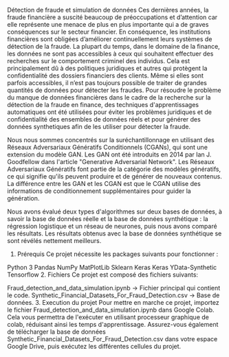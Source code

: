 Détection de fraude et simulation de données
Ces dernières années, la fraude financière a suscité beaucoup de préoccupations et d’attention car elle représente une menace de plus en plus importante qui a de graves conséquences sur le secteur financier. En conséquence, les institutions financières sont obligées d’améliorer continuellement leurs systèmes de détection de la fraude. La plupart du temps, dans le domaine de la finance, les données ne sont pas accessibles à ceux qui souhaitent effectuer des recherches sur le comportement criminel des individus. Cela est principalement dû à des politiques juridiques et autres qui protègent la confidentialité des dossiers financiers des clients. Même si elles sont parfois accessibles, il n’est pas toujours possible de traiter de grandes quantités de données pour détecter les fraudes. Pour résoudre le problème du manque de données financières dans le cadre de la recherche sur la détection de la fraude en finance, des techniques d'apprentissages automatiques ont été utilisées pour éviter les problèmes juridiques et de confidentialité des ensembles de données réels et pour générer des données synthetiques afin de les utiliser pour détecter la fraude.

Nous nous sommes concentrés sur la suréchantillonnage en utilisant des Réseaux Adversariaux Génératifs Conditionnels (CGANs), qui sont une extension du modèle GAN. Les GAN ont été introduits en 2014 par Ian J. Goodfellow dans l'article "Generative Adversarial Network". Les Réseaux Adversariaux Génératifs font partie de la catégorie des modèles génératifs, ce qui signifie qu'ils peuvent produire et de générer de nouveaux contenus. La différence entre les GAN et les CGAN est que le CGAN utilise des informations de conditionnement supplémentaires pour guider la génération.

Nous avons évalué deux types d'algorithmes sur deux bases de données, à savoir la base de données réelle et la base de données synthétique : la régression logistique et un réseau de neurones, puis nous avons comparé les résultats. Les résultats obtenus avec la base de données synthétique se sont révélés nettement meilleurs.

1. Prérequis
Ce projet nécessite les packages suivants pour fonctionner :

Python 3
Pandas
NumPy
MatPlotLib
Sklearn
Keras
Keras
YData-Synthetic
Tensorflow
2. Fichiers
Ce projet est composé des fichiers suivants:

Fraud_detection_and_data_simulation.ipynb -> Fichier principal qui contient le code.
Synthetic_Financial_Datasets_For_Fraud_Detection.csv -> Base de données.
3. Execution du projet
Pour mettre en marche ce projet, importez le fichier Fraud_detection_and_data_simulation.ipynb dans Google Colab. Cela vous permettra de l'exécuter en utilisant processeur graphique de colab, réduisant ainsi les temps d'apprentissage. Assurez-vous également de télécharger la base de données Synthetic_Financial_Datasets_For_Fraud_Detection.csv dans votre espace Google Drive, puis exécutez les différentes cellules du projet.
